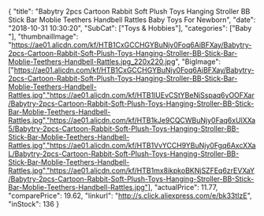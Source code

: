 {
	"title": "Babytry 2pcs Cartoon Rabbit Soft Plush Toys Hanging Stroller BB Stick Bar Moblie Teethers Handbell Rattles Baby Toys For Newborn",
	"date": "2018-10-31 10:30:20",
	"SubCat": ["Toys & Hobbies"],
	"categories": ["Baby "],
	"thumbnailImage": "https://ae01.alicdn.com/kf/HTB1CxGCCHGYBuNjy0Foq6AiBFXay/Babytry-2pcs-Cartoon-Rabbit-Soft-Plush-Toys-Hanging-Stroller-BB-Stick-Bar-Moblie-Teethers-Handbell-Rattles.jpg_220x220.jpg",
	"BigImage": ["https://ae01.alicdn.com/kf/HTB1CxGCCHGYBuNjy0Foq6AiBFXay/Babytry-2pcs-Cartoon-Rabbit-Soft-Plush-Toys-Hanging-Stroller-BB-Stick-Bar-Moblie-Teethers-Handbell-Rattles.jpg","https://ae01.alicdn.com/kf/HTB1lUEvCStYBeNjSspaq6yOOFXar/Babytry-2pcs-Cartoon-Rabbit-Soft-Plush-Toys-Hanging-Stroller-BB-Stick-Bar-Moblie-Teethers-Handbell-Rattles.jpg","https://ae01.alicdn.com/kf/HTB1kJe9CQCWBuNjy0Faq6xUlXXa5/Babytry-2pcs-Cartoon-Rabbit-Soft-Plush-Toys-Hanging-Stroller-BB-Stick-Bar-Moblie-Teethers-Handbell-Rattles.jpg","https://ae01.alicdn.com/kf/HTB1VvYCCH9YBuNjy0Fgq6AxcXXaL/Babytry-2pcs-Cartoon-Rabbit-Soft-Plush-Toys-Hanging-Stroller-BB-Stick-Bar-Moblie-Teethers-Handbell-Rattles.jpg","https://ae01.alicdn.com/kf/HTB1mx8ikpkoBKNjSZFEq6zrEVXaY/Babytry-2pcs-Cartoon-Rabbit-Soft-Plush-Toys-Hanging-Stroller-BB-Stick-Bar-Moblie-Teethers-Handbell-Rattles.jpg"],
	"actualPrice": 11.77,
	"comparePrice": 19.62,
	"linkurl": "http://s.click.aliexpress.com/e/bk33tIzE",
	"inStock": 136
}
